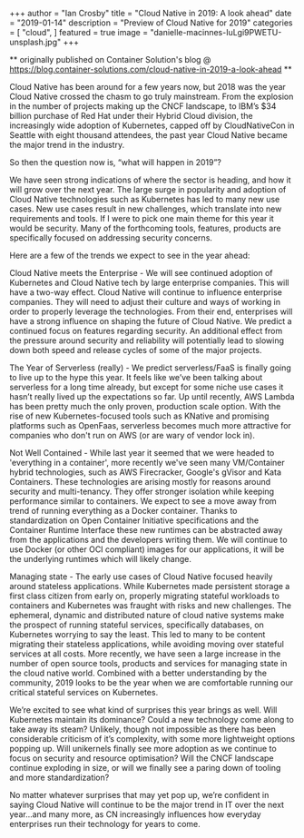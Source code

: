 +++
author = "Ian Crosby"
title = "Cloud Native in 2019: A look ahead"
date = "2019-01-14"
description = "Preview of Cloud Native for 2019"
categories = [
    "cloud",
]
featured = true
image = "danielle-macinnes-IuLgi9PWETU-unsplash.jpg"
+++

** originally published on Container Solution's blog @ https://blog.container-solutions.com/cloud-native-in-2019-a-look-ahead **

Cloud Native has been around for a few years now, but 2018 was the year Cloud Native crossed the chasm to go truly mainstream. From the explosion in the number of projects making up the CNCF landscape, to IBM’s $34 billion purchase of Red Hat under their Hybrid Cloud division, the increasingly wide adoption of Kubernetes, capped off by CloudNativeCon in Seattle with eight thousand attendees, the past year Cloud Native became the major trend in the industry.

So then the question now is, “what will happen in 2019”?

We have seen strong indications of where the sector is heading, and how it will grow over the next year. The large surge in popularity and adoption of Cloud Native technologies such as Kubernetes has led to many new use cases. New use cases result in new challenges, which translate into new requirements and tools. If I were to pick one main theme for this year it would be security. Many of the forthcoming tools, features, products are specifically focused on addressing security concerns.

Here are a few of the trends we expect to see in the year ahead:

Cloud Native meets the Enterprise - We will see continued adoption of Kubernetes and Cloud Native tech by large enterprise companies. This will have a two-way effect. Cloud Native will continue to influence enterprise companies. They will need to adjust their culture and ways of working in order to properly leverage the technologies. From their end, enterprises will have a strong influence on shaping the future of Cloud Native. We predict a continued focus on features regarding security. An additional effect from the pressure around security and reliability will potentially lead to slowing down both speed and release cycles of some of the major projects.

The Year of Serverless (really) - We predict serverless/FaaS is finally going to live up to the hype this year. It feels like we’ve been talking about serverless for a long time already, but except for some niche use cases it hasn’t really lived up the expectations so far. Up until recently, AWS Lambda has been pretty much the only proven, production scale option. With the rise of new Kubernetes-focused tools such as KNative and promising platforms such as OpenFaas, serverless becomes much more attractive for companies who don't run on AWS (or are wary of vendor lock in).

Not Well Contained - While last year it seemed that we were headed to 'everything in a container', more recently we've seen many VM/Container hybrid technologies, such as AWS Firecracker, Google's gVisor and Kata Containers. These technologies are arising mostly for reasons around security and multi-tenancy. They offer stronger isolation while keeping performance similar to containers. We expect to see a move away from trend of running everything as a Docker container. Thanks to standardization on Open Container Initiative specifications and the Container Runtime Interface these new runtimes can be abstracted away from the applications and the developers writing them. We will continue to use Docker (or other OCI compliant) images for our applications, it will be the underlying runtimes which will likely change.

Managing state - The early use cases of Cloud Native focused heavily around stateless applications. While Kubernetes made persistent storage a first class citizen from early on, properly migrating stateful workloads to containers and Kubernetes was fraught with risks and new challenges. The ephemeral, dynamic and distributed nature of cloud native systems make the prospect of running stateful services, specifically databases, on Kubernetes worrying to say the least. This led to many to be content migrating their stateless applications, while avoiding moving over stateful services at all costs. More recently, we have seen a large increase in the number of open source tools, products and services for managing state in the cloud native world. Combined with a better understanding by the community, 2019 looks to be the year when we are comfortable running our critical stateful services on Kubernetes.

We’re excited to see what kind of surprises this year brings as well. Will Kubernetes maintain its dominance? Could a new technology come along to take away its steam? Unlikely, though not impossible as there has been considerable criticism of it’s complexity, with some more lightweight options popping up. Will unikernels finally see more adoption as we continue to focus on security and resource optimisation? Will the CNCF landscape continue exploding in size, or will we finally see a paring down of tooling and more standardization?

No matter whatever surprises that may yet pop up, we’re confident in saying Cloud Native will continue to be the major trend in IT over the next year...and many more, as CN increasingly influences how everyday enterprises run their technology for years to come.